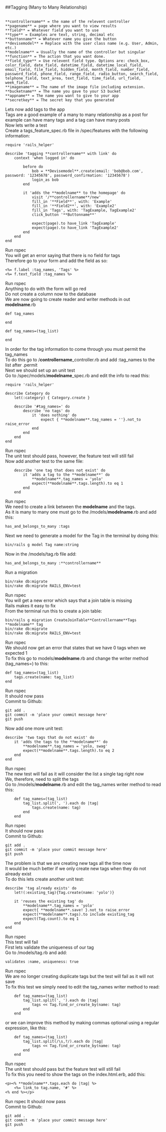 ##Tagging (Many to Many Relationship)<br>
<br>
```
**controllername** = the name of the relevent controller
**pagename** = page where you want to view results
**field** = Whatever field you want to use
**type** = Examples are text, string, decimal etc
**buttonname** = Whatever name you give the button
**devisemodel** = Replace with the user class name (e.g. User, Admin, etc.)
**modelname** = Usually the name of the controller but singular
**function** = The action that you want done.
**field_type** = Use relevent field type. Options are: check_box, color_field, date_field, datetime_field, datetime_local_field, email_field, file_field, hidden_field, month_field, number_field, password_field, phone_field, range_field, radio_button, search_field, telphone_field, text_area, text_field, time_field, url_field, week_field.
**imagename** = The name of the image file including extension.
**bucketname** = The name you gave to your S3 bucket
**appname** = The name you want to give to your app
**secretkey** = The secret key that you generated 
```
Lets now add tags to the app<br>
Tags are a good example of a many to many relationship as a post for example can have many tags and a tag can have many posts<br>
Now lets write a test<br>
Create a tags_feature_spec.rb file in /spec/features with the following information:<br>
```
require 'rails_helper'

describe 'tagging **controllername** with link' do
	context 'when logged in' do

		before do 
			bob = **Devisemodel**.create(email: 'bob@bob.com', password: '12345678', password_confirmation: '12345678')
			login_as bob
		end

		it 'adds the **modelname** to the homepage' do 
			visit '/**controllername**/new'
			fill_in '**Field**', with: 'Example'
			fill_in '**Field2**', with: 'Example2'
			fill_in 'Tags', with: 'TagExample, TagExample2'
			click_button '**Buttonname**'

			expect(page).to have_link 'TagExample'
			expect(page).to have_link 'TagExample2'
		end
	end 
end
```
Run rspec<br>
You will get an error saying that there is no field for tags<br>
Therefore go to your form and add the field as so:<br>
```
<%= f.label :tag_names, 'Tags' %>
<%= f.text_field :tag_names %>
```
Run rspec<br>
Anything to do with the form will go red<br>
Do not create a column now to the database<br>
We are now going to create reader and writer methods in out **modelname**.rb<br>
```
def tag_names
	
end

def tag_names=(tag_list)

end
```
In order for the tag information to come through you must permit the tag_names<br>
To do this go to /**controllername**_controller.rb and add :tag_names to the list after .permit<br>
Next we should set up an unit test<br>
Go to /spec/models/**modelname**_spec.rb and edit the info to read this:<br>
```
require 'rails_helper'

describe Category do
	let(:category) { Category.create }

	describe '#tag_names=' do 
		describe 'no tags' do
			it 'does nothing' do
				expect { **modelname**.tag_names = ''}.not_to raise_error
			end
		end
	end 
end
```
Run rspec<br>
The unit test should pass, however, the feature test will still fail<br>
Now add another test to the same file:<br>
```
	describe 'one tag that does not exist' do 
		it 'adds a tag to the **modelname**' do
			**modelname**.tag_names = 'yolo'
			expect(**modelname**.tags.length).to eq 1
		end
	end
```
Run rspec<br>
We need to create a link between the **modelname** and the tags.<br>
As it is many to many one must go to the /models/**modelname**.rb and add this:<br>
```
has_and_belongs_to_many :tags
```
Next we need to generate a model for the Tag in the terminal by doing this:<br>
```
bin/rails g model Tag name:string
```
Now in the /models/tag.rb file add:<br>
```
has_and_belongs_to_many :**controllername**
```
Run a migration<br>
```
bin/rake db:migrate
bin/rake db:migrate RAILS_ENV=test
```
Run rspec<br>
You will get a new error which says that a join table is missing<br>
Rails makes it easy to fix<br>
From the terminal run this to create a join table:<br>
```
bin/rails g migration CreateJoinTable**Controllername**Tags **modelname** tag
bin/rake db:migrate
bin/rake db:migrate RAILS_ENV=test
```
Run rspec<br>
We should now get an error that states that we have 0 tags when we expected 1<br>
To fix this go to models/**modelname**.rb and change the writer method (tag_names=) to this:<br>
```
def tag_names=(tag_list)
	tags.create(name: tag_list)
end
```
Run rspec<br>
It should now pass<br>
Commit to Github:<br>
```
git add .
git commit -m 'place your commit message here'
git push
```
Now add one more unit test:<br>
```
describe 'two tags that do not exist' do 
	it 'adds the tags to the **modelname**' do
		**modelname**.tag_names = 'yolo, swag'
		expect(**modelname**.tags.length).to eq 2
	end
end
```
Run rspec<br>
The new test will fail as it will consider the list a single tag right now<br>
We, therefore, need to split the tags<br>
Go to /models/**modelname**.rb and edit the tag_names writer method to read this:<br>
```
	def tag_names=(tag_list)
		tag_list.split(', ').each do |tag|
			tags.create(name: tag)
		end
	end
```
Run rspec<br>
It should now pass<br>
Commit to Github:<br>
```
git add .
git commit -m 'place your commit message here'
git push
```
The problem is that we are creating new tags all the time now<br>
It would be much better if we only create new tags when they do not already exist<br>
To do this lets create another unit test:<br>
```
describe 'tag already exists' do
	let!(:existing_tag){Tag.create(name: 'yolo')}
	
	it 'reuses the existing tag' do
		**modelname**.tag_names = 'yolo'
		expect{ **modelname**.save! }.not_to raise_error
		expect(**modelname**.tags).to include existing_tag
		expect(Tag.count).to eq 1
	end
end
```
Run rspec<br>
This test will fail<br>
First lets validate the uniqueness of our tag<br>
Go to /models/tag.rb and add:<br>
```
validates :name, uniqueness: true
```
Run rspec<br>
We are no longer creating duplicate tags but the test will fail as it will not save<br>
To fix this test we simply need to edit the tag_names writer method to read:<br>
```
	def tag_names=(tag_list)
		tag_list.split(', ').each do |tag|
			tags << Tag.find_or_create_by(name: tag)
		end
	end
```
or we can improve this method by making commas optional using a regular expression, like this:<br>
```
	def tag_names=(tag_list)
		tag_list.split(/\s,?/).each do |tag|
			tags << Tag.find_or_create_by(name: tag)
		end
	end
```
Run rspec<br>
The unit test should pass but the feature test will still fail<br>
To fix this you need to show the tags on the index.html.erb, add this:<br>
```
<p><% **modelname**.tags.each do |tag| %>
	<%= link_to tag.name, '#' %>
<% end %></p>
```
Run rspec
It should now pass<br>
Commit to Github:<br>
```
git add .
git commit -m 'place your commit message here'
git push
```